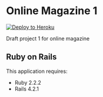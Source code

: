 Online Magazine 1
================

[![Deploy to Heroku](https://www.herokucdn.com/deploy/button.png)](https://heroku.com/deploy)

Draft project 1 for online magazine



Ruby on Rails
-------------

This application requires:

- Ruby 2.2.2
- Rails 4.2.1



